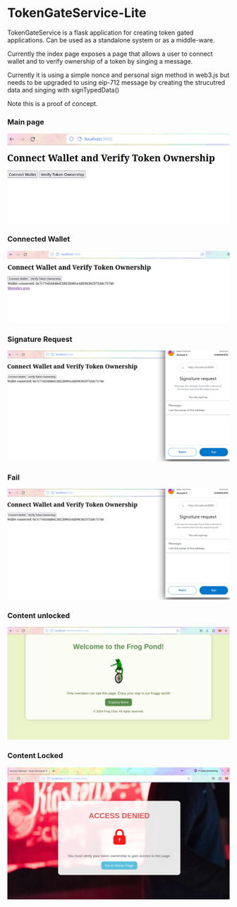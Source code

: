 # TokenGateService-Lite
TokenGateService is a flask application for creating token gated applications. Can be used as a standalone system or as a middle-ware. 



Currently the index page exposes a page that allows a user to connect wallet and to verify ownership of a token by singing a message.   
  
Currently it is using a simple nonce and personal sign method in web3.js but needs to be upgraded to using eip-712 message by creating the strucutred data and singing with signTypedData()



Note this is a proof of concept. 



### Main page 

![tokenGateEntry](demoFiles/tokenGateEntry.png)


### Connected Wallet 

![tokenGateEntry](demoFiles/connected.png)


### Signature Request 

![tokenGateEntry](demoFiles/signatureRequest.png)



### Fail 

![tokenGateEntry](demoFiles/signatureRequest.png)

### Content unlocked 
![tokenGateEntry](demoFiles/success.png)


### Content Locked 
![tokenGateEntry](demoFiles/fail.png)



